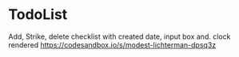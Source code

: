 # TodoList
Add, Strike, delete checklist with created date, input box and. clock rendered
https://codesandbox.io/s/modest-lichterman-dpsq3z
